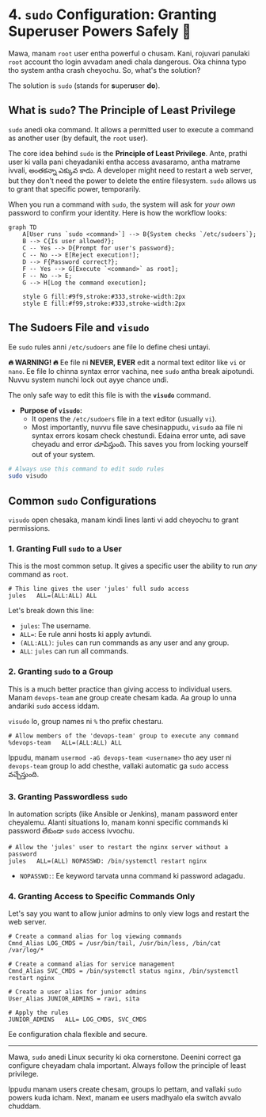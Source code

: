 # 4. `sudo` Configuration: Granting Superuser Powers Safely 🦸

Mawa, manam `root` user entha powerful o chusam. Kani, rojuvari panulaki `root` account tho login avvadam anedi chala dangerous. Oka chinna typo tho system antha crash cheyochu. So, what's the solution?

The solution is `sudo` (stands for **s**uper**u**ser **do**).

## What is `sudo`? The Principle of Least Privilege

`sudo` anedi oka command. It allows a permitted user to execute a command as another user (by default, the `root` user).

The core idea behind `sudo` is the **Principle of Least Privilege**. Ante, prathi user ki valla pani cheyadaniki entha access avasaramo, antha matrame ivvali, అంతకన్నా ఎక్కువ కాదు. A developer might need to restart a web server, but they don't need the power to delete the entire filesystem. `sudo` allows us to grant that specific power, temporarily.

When you run a command with `sudo`, the system will ask for *your own* password to confirm your identity. Here is how the workflow looks:

```mermaid
graph TD
    A[User runs `sudo <command>`] --> B{System checks `/etc/sudoers`};
    B --> C{Is user allowed?};
    C -- Yes --> D{Prompt for user's password};
    C -- No --> E[Reject execution!];
    D --> F{Password correct?};
    F -- Yes --> G[Execute `<command>` as root];
    F -- No --> E;
    G --> H[Log the command execution];

    style G fill:#9f9,stroke:#333,stroke-width:2px
    style E fill:#f99,stroke:#333,stroke-width:2px
```

## The Sudoers File and `visudo`

Ee `sudo` rules anni `/etc/sudoers` ane file lo define chesi untayi.

**🔥 WARNING! 🔥**
Ee file ni **NEVER, EVER** edit a normal text editor like `vi` or `nano`. Ee file lo chinna syntax error vachina, nee `sudo` antha break aipotundi. Nuvvu system nunchi lock out ayye chance undi.

The only safe way to edit this file is with the **`visudo`** command.

*   **Purpose of `visudo`:**
    *   It opens the `/etc/sudoers` file in a text editor (usually `vi`).
    *   Most importantly, nuvvu file save chesinappudu, `visudo` aa file ni syntax errors kosam check chestundi. Edaina error unte, adi save cheyadu and error చూపిస్తుంది. This saves you from locking yourself out of your system.

```bash
# Always use this command to edit sudo rules
sudo visudo
```

## Common `sudo` Configurations

`visudo` open chesaka, manam kindi lines lanti vi add cheyochu to grant permissions.

### 1. Granting Full `sudo` to a User
This is the most common setup. It gives a specific user the ability to run *any* command as `root`.

```
# This line gives the user 'jules' full sudo access
jules   ALL=(ALL:ALL) ALL
```

Let's break down this line:
*   `jules`: The username.
*   `ALL=`: Ee rule anni hosts ki apply avtundi.
*   `(ALL:ALL)`: `jules` can run commands as any user and any group.
*   `ALL`: `jules` can run all commands.

### 2. Granting `sudo` to a Group
This is a much better practice than giving access to individual users. Manam `devops-team` ane group create chesam kada. Aa group lo unna andariki `sudo` access iddam.

`visudo` lo, group names ni `%` tho prefix chestaru.

```
# Allow members of the 'devops-team' group to execute any command
%devops-team   ALL=(ALL:ALL) ALL
```
Ippudu, manam `usermod -aG devops-team <username>` tho aey user ni `devops-team` group lo add chesthe, vallaki automatic ga `sudo` access వచ్చేస్తుంది.

### 3. Granting Passwordless `sudo`
In automation scripts (like Ansible or Jenkins), manam password enter cheyalemu. Alanti situations lo, manam konni specific commands ki password లేకుండా `sudo` access ivvochu.

```
# Allow the 'jules' user to restart the nginx server without a password
jules   ALL=(ALL) NOPASSWD: /bin/systemctl restart nginx
```
*   `NOPASSWD:`: Ee keyword tarvata unna command ki password adagadu.

### 4. Granting Access to Specific Commands Only
Let's say you want to allow junior admins to only view logs and restart the web server.

```
# Create a command alias for log viewing commands
Cmnd_Alias LOG_CMDS = /usr/bin/tail, /usr/bin/less, /bin/cat /var/log/*

# Create a command alias for service management
Cmnd_Alias SVC_CMDS = /bin/systemctl status nginx, /bin/systemctl restart nginx

# Create a user alias for junior admins
User_Alias JUNIOR_ADMINS = ravi, sita

# Apply the rules
JUNIOR_ADMINS   ALL= LOG_CMDS, SVC_CMDS
```
Ee configuration chala flexible and secure.

---

Mawa, `sudo` anedi Linux security ki oka cornerstone. Deenini correct ga configure cheyadam chala important. Always follow the principle of least privilege.

Ippudu manam users create chesam, groups lo pettam, and vallaki `sudo` powers kuda icham. Next, manam ee users madhyalo ela switch avvalo chuddam.
